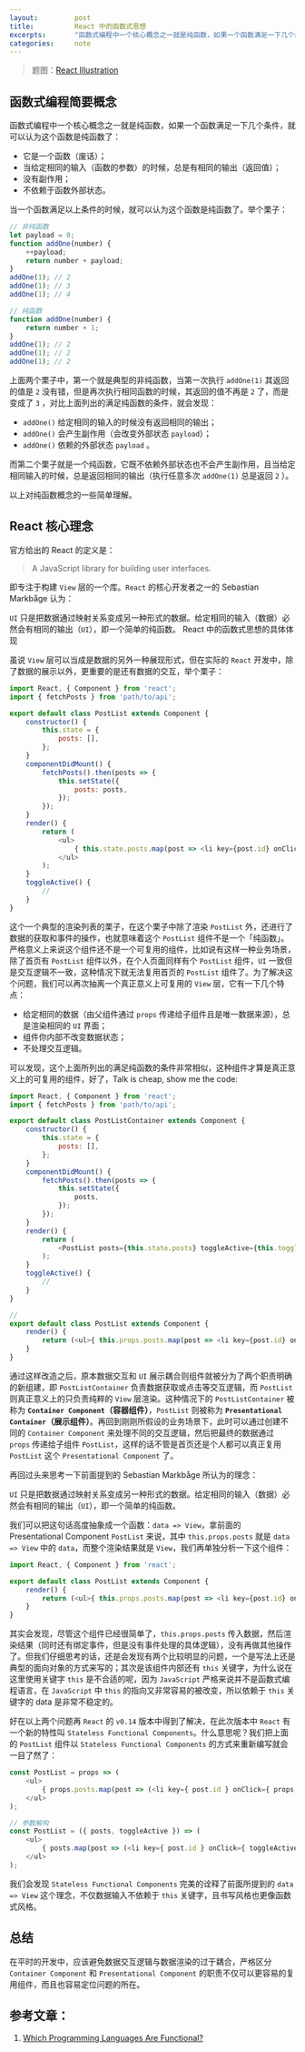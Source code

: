 ```yaml
---
layout: 		post
title: 			React 中的函数式思想
excerpts: 		"函数式编程中一个核心概念之一就是纯函数，如果一个函数满足一下几个条件，就可以认为这个函数是纯函数了："
categories: 	note
---
```


> 题图：[React Illustration](https://link.zhihu.com/?target=https%3A//dribbble.com/shots/2484828-React-Illustration)

## 函数式编程简要概念

函数式编程中一个核心概念之一就是纯函数，如果一个函数满足一下几个条件，就可以认为这个函数是纯函数了：

- 它是一个函数（废话）；
- 当给定相同的输入（函数的参数）的时候，总是有相同的输出（返回值）；
- 没有副作用；
- 不依赖于函数外部状态。

当一个函数满足以上条件的时候，就可以认为这个函数是纯函数了。举个栗子：

```js
// 非纯函数
let payload = 0;
function addOne(number) {
    ++payload;
    return number + payload;
}
addOne(1); // 2
addOne(1); // 3
addOne(1); // 4

// 纯函数
function addOne(number) {
    return number + 1;
}
addOne(1); // 2
addOne(1); // 2
addOne(1); // 2
```

上面两个栗子中，第一个就是典型的非纯函数，当第一次执行 `addOne(1)` 其返回的值是 `2` 没有错，但是再次执行相同函数的时候，其返回的值不再是 `2` 了，而是变成了 `3` ，对比上面列出的满足纯函数的条件，就会发现：

- `addOne()` 给定相同的输入的时候没有返回相同的输出；
- `addOne()` 会产生副作用（会改变外部状态 `payload`）；
- `addOne()` 依赖的外部状态 `payload` 。

而第二个栗子就是一个纯函数，它既不依赖外部状态也不会产生副作用，且当给定相同输入的时候，总是返回相同的输出（执行任意多次 `addOne(1)` 总是返回 `2` ）。

以上对纯函数概念的一些简单理解。

## React 核心理念

官方给出的 React 的定义是：

> A JavaScript library for building user interfaces.

即专注于构建 `View` 层的一个库。`React` 的核心开发者之一的 Sebastian Markbåge 认为：

`UI` 只是把数据通过映射关系变成另一种形式的数据。给定相同的输入（数据）必然会有相同的输出（`UI`），即一个简单的纯函数。
React 中的函数式思想的具体体现

虽说 `View` 层可以当成是数据的另外一种展现形式，但在实际的 `React` 开发中，除了数据的展示以外，更重要的是还有数据的交互，举个栗子：

```js
import React, { Component } from 'react';
import { fetchPosts } from 'path/to/api';

export default class PostList extends Component {
    constructor() {
        this.state = {
            posts: [],
        };
    }
    componentDidMount() {
        fetchPosts().then(posts => {
            this.setState({
                posts: posts,
            });
        });
    }
    render() {
        return (
            <ul>
                { this.state.posts.map(post => <li key={post.id} onClick={this.toggleActive}>{ post.title }</li>) }
            </ul>
        );
    }
    toggleActive() {
        //
    }
}
```

这个一个典型的渲染列表的栗子，在这个栗子中除了渲染 `PostList` 外，还进行了数据的获取和事件的操作，也就意味着这个 `PostList` 组件不是一个「纯函数」。严格意义上来说这个组件还不是一个可复用的组件，比如说有这样一种业务场景，除了首页有 `PostList` 组件以外，在个人页面同样有个 `PostList` 组件，`UI` 一致但是交互逻辑不一致，这种情况下就无法复用首页的 `PostList` 组件了。为了解决这个问题，我们可以再次抽离一个真正意义上可复用的 `View` 层，它有一下几个特点：

- 给定相同的数据（由父组件通过 `props` 传递给子组件且是唯一数据来源），总是渲染相同的 `UI` 界面；
- 组件你内部不改变数据状态；
- 不处理交互逻辑。

可以发现，这个上面所列出的满足纯函数的条件非常相似，这种组件才算是真正意义上的可复用的组件，好了，Talk is cheap, show me the code:

```js
import React, { Component } from 'react';
import { fetchPosts } from 'path/to/api';

export default class PostListContainer extends Component {
    constructor() {
        this.state = {
            posts: [],
        };
    }
    componentDidMount() {
        fetchPosts().then(posts => {
            this.setState({
                posts,
            });
        });
    }
    render() {
        return (
            <PostList posts={this.state.posts} toggleActive={this.toggleActive}></PostList>
        );
    }
    toggleActive() {
        //
    }
}

//
export default class PostList extends Component {
    render() {
        return (<ul>{ this.props.posts.map(post => <li key={post.id} onClick={this.props.toggleActive}>{ post.title }</li>) }</ul>);
    }
}
```

通过这样改造之后，原本数据交互和 `UI` 展示耦合则组件就被分为了两个职责明确的新组建，即 `PostListContainer` 负责数据获取或点击等交互逻辑，而 `PostList` 则真正意义上的只负责纯粹的 `View` 层渲染。这种情况下的 `PostListContainer` 被称为 **`Container Component`（容器组件）**，`PostList` 则被称为 **`Presentational Container`（展示组件）**。再回到刚刚所假设的业务场景下，此时可以通过创建不同的 `Container Component` 来处理不同的交互逻辑，然后把最终的数据通过 `props` 传递给子组件 `PostList`，这样的话不管是首页还是个人都可以真正复用 `PostList` 这个 `Presentational Component` 了。

再回过头来思考一下前面提到的 Sebastian Markbåge 所认为的理念：

`UI` 只是把数据通过映射关系变成另一种形式的数据。给定相同的输入（数据）必然会有相同的输出（`UI`），即一个简单的纯函数。

我们可以把这句话高度抽象成一个函数：`data => View`，拿前面的 Presentational Component `PostList` 来说，其中 `this.props.posts` 就是 `data => View` 中的 `data`，而整个渲染结果就是 `View`，我们再单独分析一下这个组件：

```js
import React, { Component } from 'react';

export default class PostList extends Component {
    render() {
        return (<ul>{ this.props.posts.map(post => <li key={post.id} onClick={this.props.toggleActive}>{ post.title }</li>) }</ul>);
    }
}
```

其实会发现，尽管这个组件已经很简单了，`this.props.posts` 传入数据，然后渲染结果（同时还有绑定事件，但是没有事件处理的具体逻辑），没有再做其他操作了。但我们仔细思考的话，还是会发现有两个比较明显的问题，一个是写法上还是典型的面向对象的方式来写的；其次是该组件内部还有 `this` 关键字，为什么说在这里使用关键字 `this` 是不合适的呢，因为 `JavaScript` 严格来说并不是函数式编程语言，在 `JavaScript` 中 `this` 的指向又非常容易的被改变，所以依赖于 `this` 关键字的 data 是非常不稳定的。

好在以上两个问题再 `React` 的 `v0.14` 版本中得到了解决，在此次版本中 `React` 有一个新的特性叫 `Stateless Functional Components`。什么意思呢？我们把上面的 `PostList` 组件以 `Stateless Functional Components` 的方式来重新编写就会一目了然了：

```js
const PostList = props => (
    <ul>
        { props.posts.map(post => (<li key={ post.id } onClick={ props.toggleActive }>{ post.title }</li>)) }
    </ul>
);

// 参数解构
const PostList = ({ posts, toggleActive }) => (
    <ul>
        { posts.map(post => (<li key={ post.id } onClick={ toggleActive }>{ post.title }</li>)) }
    </ul>
);
```

我们会发现 `Stateless Functional Components` 完美的诠释了前面所提到的 `data => View` 这个理念，不仅数据输入不依赖于 `this` 关键字，且书写风格也更像函数式风格。

## 总结

在平时的开发中，应该避免数据交互逻辑与数据渲染的过于耦合，严格区分 `Container Component` 和 `Presentational Component` 的职责不仅可以更容易的复用组件，而且也容易定位问题的所在。

## 参考文章：

1. [Which Programming Languages Are Functional?](https://link.zhihu.com/?target=http%3A//blog.jenkster.com/2015/12/which-programming-languages-are-functional.html)
